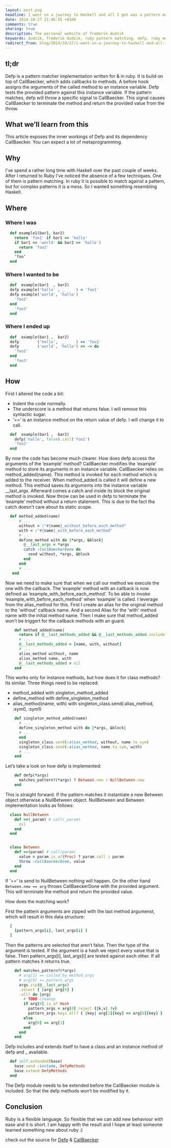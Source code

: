 ```yaml
---
layout: post.pug
headline: I went on a journey to Haskell and all I got was a pattern matcher for ruby
date: 2014-10-27 21:46:55 +0100
comments: true
sharing: true
description: The personal website of frederik dudzik
keywords: dudzik, frederik dudzik, ruby pattern matching, defp, ruby metaprogramming
redirect_from: blog/2014/10/27/i-went-on-a-journey-to-haskell-and-all-i-got-was-a-pattern-matcher-for-ruby/index.html
---
```


## tl;dr


Defp is a pattern matcher implementation written for & in ruby.
It is build on top of CallBaecker, which adds callbacks to methods.
A before hook assigns the arguments of the called method to an instance variable.
Defp tests the provided pattern against this instance variable.
If the pattern matches, defp will throw a specific signal to CallBaecker.
This signal causes CallBaecker to terminate the method and return the provided value from the throw.


## What we’ll learn from this
This article exposes the inner workings of Defp and its dependency CallBaecker.
You can expect a lot of metaprogramming.




## Why
I've spend a rather long time with Haskell over the past couple of weeks.
After I returned to Ruby I've noticed the absence of a few techniques.
One of them is pattern matching. In ruby it is possible to match against a pattern,
but for complex patterns it is a mess. So I wanted something resembling Haskell.


## Where
### Where I was
```ruby
  def example1(bar1, bar2)
    return 'foo1' if bar1 == 'hallo'
    if bar1 == 'world' && bar2 == 'hallo')
      return 'foo2'
    end
    ‘foo’
  end
```


### Where I wanted to be


```ruby
  def  example(bar1  , bar2)
  defp example('hallo' , _     ) = 'foo1'
  defp example('world', 'hallo')
    'foo2'
  end
    'foo3'
  end
```


### Where I ended up
```ruby
  def  example(bar1 ,  bar2)
  defp        ('hello',  _     ) == 'foo1'
  defp        ('world', 'hello') == -> do
    'foo2'
  end
    'foo3'
  end
```


## How
First I altered the code a bit:
* Indent the code normally.
* The underscore is a method that returns false. I will remove this syntactic sugar.
* ‘==’ is an instance method on the return value of defp. I will change it to call.


```ruby
  def  example(bar1 ,  bar2)
    defp('hallo', false).call('foo1')
    'foo2'
  end
```


By now the code has become much clearer.
How does defp access the arguments of the ‘example’ method?
CallBaecker modifies the ‘example’ method to store its arguments in an instance variable.
CallBaecker relies on method_added(name). This method is invoked for each method which is added to the receiver.
When method_added is called it will define a new method.
This method saves its arguments into the instance variable __last_args.
Afterward comes a catch and inside its block the original method is invoked.
Now throw can be used in defp to terminate the ’example’ method without a return statement. This is due to the fact tha catch doesn't care about its static scope.


```ruby
  def method_added(name)
      # ...
      without = :"#{name}_without_before_each_method"
      with = :"#{name}_with_before_each_method"
      # ...
      define_method with do |*args, &block|
        @__last_args = *args
        catch :CallBaeckerDone do
          send without, *args, &block
        end
      end
      # ...
   end
```


Now we need to make sure that when we call our method we execute the one with the callback.
The ‘example’ method with an callback is now defined as ‘example_with_before_each_method’.
To be able to invoke ‘example_with_before_each_method’ when ‘example’ is called. I leverage from the alias_method for this.
First I create an alias for the original method to the 'without' callback name.
And a second Alias for the 'with' method name with the initial method name.
Then I make sure that method_added won't be triggert for the callback methods with an guard.


```ruby
    def method_added(name)
      return if @__last_methods_added && @__last_methods_added.include?(name)
      # ...
      @__last_methods_added = [name, with, without]
      # ...
      alias_method without, name
      alias_method name, with
      @__last_methods_added = nil
    end
```


This works only for instance methods, but how does it for class methods?
Its similar. Three things need to be replaced:
* method_added with singleton_method_added
* define_method  with define_singleton_method
* alias_method(name, with) with singleton_class.send(:alias_method, :sym0, :sym1)


```ruby
    def singleton_method_added(name)
      # ...
      define_singleton_method with do |*args, &block|
      # ...
      end
      singleton_class.send(:alias_method, without, name.to_sym)
      singleton_class.send(:alias_method, name.to_sym, with)
      # ...
    end
```


Let’s take a look on how defp is implemented:


```ruby
    def defp(*args)
      matches_pattern?(*args) ? Between.new : NullBetween.new
    end
```


This is straight forward. If the pattern matches it instantiate a new Between object otherwise a NullBetween object.
NullBetween and Between implementation looks as follows:


```ruby
  class NullBetween
    def ==(_param) # call(_param)
      nil
    end
  end


  class Between
    def ==(param) # call(param)
      value = param.is_a?(Proc) ? param.call : param
      throw :CallBaeckerDone, value
    end
  end
```


If '==' is send to NullBetween nothing will happen. On the other hand `Between.new == arg` throws CallBaeckerDone with the provided argument.
This will terminate the method and return the provided value.


How does the matching work?

First the pattern arguments are zipped with the last method argumenst, which will result in this data structure:


```ruby
  [
    [pattern_args[i], last_args[i] ]
  ]
```

Then the patterns are selected that aren’t false.
Then the type of the argument is tested.
If the argument is a hash we reject every value that is false.
Then pattern_args[i], last_args[i] are tested against each other.
If all pattern matches it returns true.


```ruby
    def matches_pattern?(*args)
      # arg[1] == called_by_method_args
      # arg[0] == pattern_args
      args.zip(@__last_args)
      .select { |arg| arg[0] }
      .all? do |arg|
        # TODO cleanup
        if arg[0].is_a? Hash
          pattern_args = arg[0].reject {|k,v| !v}
          pattern_args.keys.all? { |key| arg[1][key] == arg[0][key] }
        else
          arg[0] == arg[1]
        end
      end
    end
```


Defp includes and extends itself to have a class and an instance method of defp and _ available.


```ruby
  def self.extended(base)
    base.send :include, DefpMethods
    base.extend DefpMethods
  end
```


The Defp module needs to be extended before the CallBaecker module is included.
So that the defp methods won’t be modified by it.


## Conclusion


Ruby is a flexible language. So flexible that we can add new behaviour with ease and it is short. I am happy with the result and I hope at least someone learned something new about ruby :)


check out the source for [Defp](https://github.com/doodzik/defp) & [CallBaecker](https://github.com/doodzik/CallBaecker)
